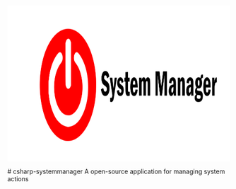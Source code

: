 <p align="center">
<img align="center" src="https://raw.githubusercontent.com/pieckenst/csharp-systemmanager/main/sysmansmall.png" height="352" width="1000">
</p>
# csharp-systemmanager
A open-source application for managing system actions 

